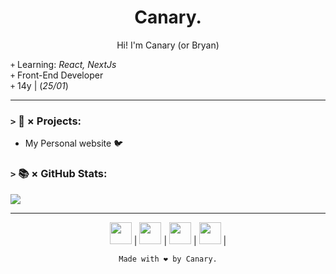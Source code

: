 <h1 align="center">Canary.</h1>
<p align="center">
  Hi! I'm Canary (or Bryan)
</p>

`+` Learning: *React, NextJs* <br>
`+` Front-End Developer <br>
`+` 14y | (*25/01*)

<hr/>

### `>` 🚀 × Projects:
+ My Personal website 🐦

### `>` 📚 × GitHub Stats:
<div>
  <img src="https://github-readme-stats.vercel.app/api?username=Canary2000&show_icons=true&count_private=false&theme=dracula&border_radius=7">
</div>

<hr/>

<p align="center">
  <img height="35em" width="35em"
    src="https://cdn.jsdelivr.net/gh/devicons/devicon/icons/socketio/socketio-original.svg"
  /> |
  <img height="35em" width="35em"
    src="https://cdn.jsdelivr.net/gh/devicons/devicon/icons/nodejs/nodejs-original.svg"
  /> |
  <img height="35em" width="35em"
    src="https://cdn.jsdelivr.net/gh/devicons/devicon/icons/firebase/firebase-plain.svg"
  /> |
  <img height="35em" width="35em"
    src="https://cdn.jsdelivr.net/gh/devicons/devicon/icons/express/express-original.svg"
  /> |
  
  <p align="center"><code>Made with ❤️ by Canary.</code></p>
</p>
